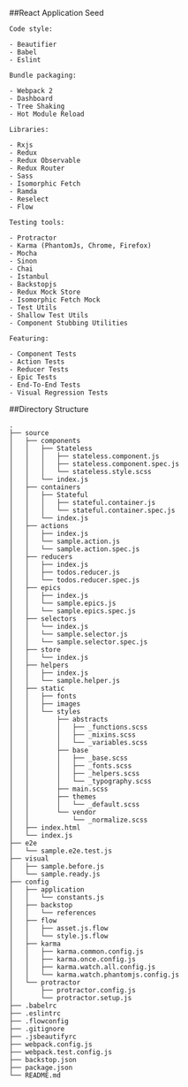 ##React Application Seed


`Code style:`

	- Beautifier
	- Babel
	- Eslint

`Bundle packaging:`

	- Webpack 2
	- Dashboard
	- Tree Shaking
	- Hot Module Reload
	
`Libraries:`

	- Rxjs
	- Redux
	- Redux Observable
	- Redux Router
	- Sass
	- Isomorphic Fetch
	- Ramda
	- Reselect
	- Flow

`Testing tools:`

	- Protractor
	- Karma (PhantomJs, Chrome, Firefox)
	- Mocha
	- Sinon
	- Chai
	- Istanbul
	- Backstopjs
	- Redux Mock Store
	- Isomorphic Fetch Mock
	- Test Utils
	- Shallow Test Utils
	- Component Stubbing Utilities

`Featuring:`

	- Component Tests
	- Action Tests
	- Reducer Tests
	- Epic Tests
	- End-To-End Tests
	- Visual Regression Tests

##Directory Structure

	.
	├── source
	│   ├── components
	│   │   ├── Stateless
	│   │   │   ├── stateless.component.js
	│   │   │   ├── stateless.component.spec.js
	│   │   │   └── stateless.style.scss
	│   │   └── index.js
	│   ├── containers
	│   │   ├── Stateful
	│   │   │   ├── stateful.container.js
	│   │   │   └── stateful.container.spec.js
	│   │   └── index.js
	│   ├── actions
	│   │   ├── index.js
	│   │   └── sample.action.js
	│   │   └── sample.action.spec.js
	│   ├── reducers
	│   │   ├── index.js
	│   │   ├── todos.reducer.js
	│   │   └── todos.reducer.spec.js
	│   ├── epics
	│   │   ├── index.js
	│   │   └── sample.epics.js
	│   │   └── sample.epics.spec.js
	│   ├── selectors
	│   │   └── index.js
	│   │   └── sample.selector.js
	│   │   └── sample.selector.spec.js
	│   ├── store
	│   │   └── index.js
	│   ├── helpers
	│   │   ├── index.js
	│   │   └── sample.helper.js
	│   ├── static
	│   │   ├── fonts
	│   │   ├── images
	│   │   └── styles
	│   │       ├── abstracts
	│   │       │   ├── _functions.scss
	│   │       │   ├── _mixins.scss
	│   │       │   └── _variables.scss
	│   │       ├── base
	│   │       │   ├── _base.scss
	│   │       │   ├── _fonts.scss
	│   │       │   ├── _helpers.scss
	│   │       │   └── _typography.scss
	│   │       ├── main.scss
	│   │       ├── themes
	│   │       │   └── _default.scss
	│   │       └── vendor
	│   │           └── _normalize.scss
	│   ├── index.html
	│   └── index.js
	├── e2e
	│   └── sample.e2e.test.js
	├── visual
	│   ├── sample.before.js
	│   └── sample.ready.js
	├── config
	│   ├── application
	│	│	└── constants.js
	│   ├── backstop
	│	│	└── references
	│   ├── flow
	│	│	├── asset.js.flow
	│	│	└── style.js.flow
	│   ├── karma
	│   │	├── karma.common.config.js
	│   │	├── karma.once.config.js
	│   │	├── karma.watch.all.config.js
	│   │	└── karma.watch.phantomjs.config.js
	│   └── protractor
	│   	├── protractor.config.js
	│   	└── protractor.setup.js
	├── .babelrc
	├── .eslintrc
	├── .flowconfig
	├── .gitignore
	├── .jsbeautifyrc
	├── webpack.config.js	
	├── webpack.test.config.js
	├── backstop.json
	├── package.json
	└── README.md

